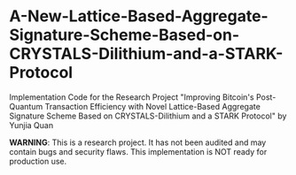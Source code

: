 # A-New-Lattice-Based-Aggregate-Signature-Scheme-Based-on-CRYSTALS-Dilithium-and-a-STARK-Protocol
Implementation Code for the Research Project "Improving Bitcoin's Post-Quantum Transaction Efficiency with Novel Lattice-Based Aggregate Signature Scheme Based on CRYSTALS-Dilithium and a STARK Protocol" by Yunjia Quan

**WARNING**: This is a research project. It has not been audited and may contain bugs and security flaws. This implementation is NOT ready for production use.
